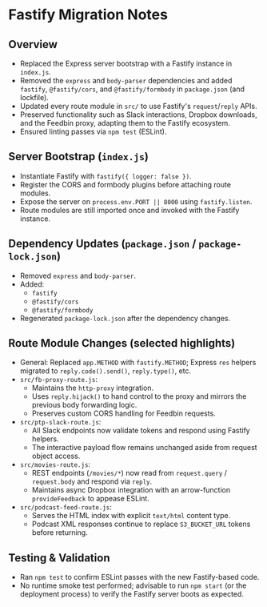# Fastify Migration Notes

## Overview
- Replaced the Express server bootstrap with a Fastify instance in `index.js`.
- Removed the `express` and `body-parser` dependencies and added `fastify`, `@fastify/cors`, and `@fastify/formbody` in `package.json` (and lockfile).
- Updated every route module in `src/` to use Fastify's `request`/`reply` APIs.
- Preserved functionality such as Slack interactions, Dropbox downloads, and the Feedbin proxy, adapting them to the Fastify ecosystem.
- Ensured linting passes via `npm test` (ESLint).

## Server Bootstrap (`index.js`)
- Instantiate Fastify with `fastify({ logger: false })`.
- Register the CORS and formbody plugins before attaching route modules.
- Expose the server on `process.env.PORT || 8000` using `fastify.listen`.
- Route modules are still imported once and invoked with the Fastify instance.

## Dependency Updates (`package.json` / `package-lock.json`)
- Removed `express` and `body-parser`.
- Added:
  - `fastify`
  - `@fastify/cors`
  - `@fastify/formbody`
- Regenerated `package-lock.json` after the dependency changes.

## Route Module Changes (selected highlights)
- General: Replaced `app.METHOD` with `fastify.METHOD`; Express `res` helpers migrated to `reply.code().send()`, `reply.type()`, etc.
- `src/fb-proxy-route.js`:
  - Maintains the `http-proxy` integration.
  - Uses `reply.hijack()` to hand control to the proxy and mirrors the previous body forwarding logic.
  - Preserves custom CORS handling for Feedbin requests.
- `src/ptp-slack-route.js`:
  - All Slack endpoints now validate tokens and respond using Fastify helpers.
  - The interactive payload flow remains unchanged aside from request object access.
- `src/movies-route.js`:
  - REST endpoints (`/movies/*`) now read from `request.query` / `request.body` and respond via `reply`.
  - Maintains async Dropbox integration with an arrow-function `provideFeedback` to appease ESLint.
- `src/podcast-feed-route.js`:
  - Serves the HTML index with explicit `text/html` content type.
  - Podcast XML responses continue to replace `S3_BUCKET_URL` tokens before returning.

## Testing & Validation
- Ran `npm test` to confirm ESLint passes with the new Fastify-based code.
- No runtime smoke test performed; advisable to run `npm start` (or the deployment process) to verify the Fastify server boots as expected.
